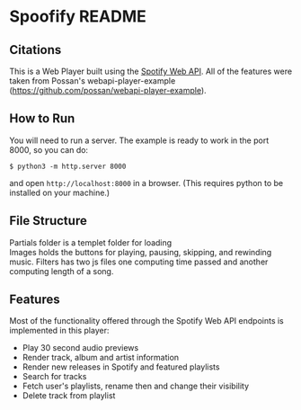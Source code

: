 Spoofify README
==================

## Citations
This is a Web Player built using the [Spotify Web API](https://developer.spotify.com/web-api/).
All of the features were taken from Possan's webapi-player-example (https://github.com/possan/webapi-player-example).

## How to Run
You will need to run a server. The example is ready to work in the port 8000, so you can do:

    $ python3 -m http.server 8000

and open `http://localhost:8000` in a browser. (This requires python to be installed on your machine.)

## File Structure
Partials folder is a templet folder for loading  
Images holds the buttons for playing, pausing, skipping, and rewinding music.
Filters has two js files one computing time passed and another computing length of a song.


## Features

Most of the functionality offered through the Spotify Web API endpoints is implemented in this player:
- Play 30 second audio previews
- Render track, album and artist information
- Render new releases in Spotify and featured playlists
- Search for tracks
- Fetch user's playlists, rename then and change their visibility
- Delete track from playlist
